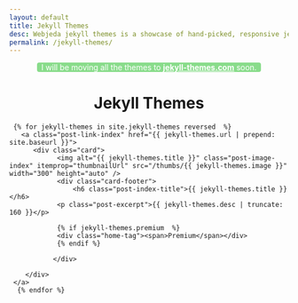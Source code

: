 ```yaml
---
layout: default
title: Jekyll Themes
desc: Webjeda jekyll themes is a showcase of hand-picked, responsive jekyll themes. You will find some of the best jekyll themes that can be used for your website blog or portfolio.
permalink: /jekyll-themes/
---
```


<p class="green">I will be moving all the themes to <a href="https://jekyll-themes.com"><strong>jekyll-themes.com</strong></a> soon.</p>

<h1 style="text-align:center">Jekyll Themes</h1>
<div id="mainbox">
   
     {% for jekyll-themes in site.jekyll-themes reversed  %}
       <a class="post-link-index" href="{{ jekyll-themes.url | prepend: site.baseurl }}">
          <div class="card">
                <img alt="{{ jekyll-themes.title }}" class="post-image-index" itemprop="thumbnailUrl" src="/thumbs/{{ jekyll-themes.image }}" width="300" height="auto" />
                <div class="card-footer">
                    <h6 class="post-index-title">{{ jekyll-themes.title }}</h6>
                <p class="post-excerpt">{{ jekyll-themes.desc | truncate: 160 }}</p>

                {% if jekyll-themes.premium  %}
                <div class="home-tag"><span>Premium</span></div>
                {% endif %}

               </div>
     
        </div> 
     </a>
      {% endfor %}   
</div>
<style>
.green {

    padding: 20px;
    border-radius:4px;
    color: #fff;
    width: 80%;
    text-align:center; 
    margin: 0 auto;
    background-color: #89dc8b;
    
}
.green a {
    color: #fff;
}
</style>